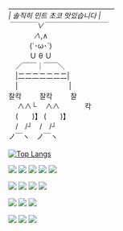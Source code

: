 __________________________________<br/>
| 솔직히 민트 초코 맛있습니다 |<br/>
￣￣￣￣∨￣￣￣￣￣￣￣￣￣<br/>
    　　 ∧_,∧<br/>
　　　(`･ω･´)<br/>
　　　Ｕ θ Ｕ<br/>
　／￣￣｜￣￣＼<br/>
 |二二二二二二二|<br/>
 |　　　 　 　 |<br/>
찰칵         찰칵     찰<br/>
   ∧∧└ 　∧∧        칵<br/>
  　(　　)】 (　　)】<br/>
　/　/┘　/　/┘<br/>
ノ￣ヽ　ノ￣ヽ<br/>  
[![Top Langs](https://github-readme-stats.vercel.app/api/top-langs/?username=MainUps&layout=compact)](https://github.com/MainUps/github-readme-stats)  

<img src="https://img.shields.io/badge/C-A8B9CC?style=flat&logo=C&logoColor=white"/> <img src="https://img.shields.io/badge/C++-00599C?style=flat&logo=cplusplus&logoColor=white"/> <img src="https://img.shields.io/badge/python-3776AB?style=flat&logo=python&logoColor=white"/>  <img src="https://img.shields.io/badge/android-3DDC84?style=flat&logo=android&logoColor=white"/> <img src="https://img.shields.io/badge/GNU bash-EAA25?style=flat&logo=gnubash&logoColor=white"/>  

<img src="https://img.shields.io/badge/Linux-FCC624?style=flat&logo=linux&logoColor=white"/> <img src="https://img.shields.io/badge/ubuntu-E95420?style=flat&logo=ubuntu&logoColor=white"/> <img src="https://img.shields.io/badge/Kali Linux-557C94?style=flat&logo=kalilinux&logoColor=white"/> <img src="https://img.shields.io/badge/redhat-EE0000?style=flat&logo=redhat&logoColor=white"/>  

<img src="https://img.shields.io/badge/Cisco Network-1BA0D7?style=flat&logo=cisco&logoColor=white"/> <img src="https://img.shields.io/badge/mariaDB-003545?style=flat&logo=mariadb&logoColor=white"/> <img src="https://img.shields.io/badge/MySQL-4479A1?style=flat&logo=mysql&logoColor=white"/> 

<img src="https://img.shields.io/badge/Android Studio-3DDC84?style=flat&logo=androidstudio&logoColor=white"/> <img src="https://img.shields.io/badge/Visual Studio-5C2D91?style=flat&logo=visualstudio&logoColor=white"/> <img src="https://img.shields.io/badge/Eclipse IDE-2C2255?style=flat&logo=eclipseide&logoColor=white"/>
